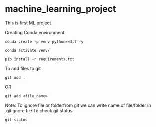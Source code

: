 # machine_learning_project
This is first ML project








Creating Conda environment
```
conda create -p venv python==3.7 -y
```

```
conda activate venv/
```

```
pip install -r requirements.txt
```
To add files to git
```
git add .
```
OR 
```
git add <file_name>
```

Note: To ignore file or folderfrom git we can write name of file/folder in .gitignore file
To check git status
```
git status
```

